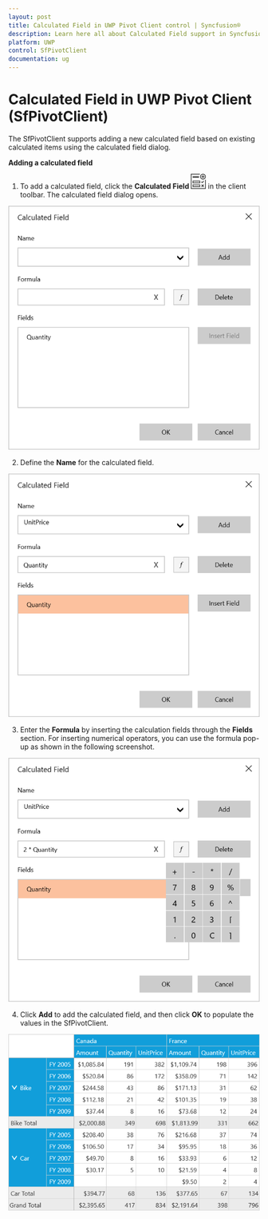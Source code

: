```yaml
---
layout: post
title: Calculated Field in UWP Pivot Client control | Syncfusion®
description: Learn here all about Calculated Field support in Syncfusion® UWP Pivot Client (SfPivotClient) control and more.
platform: UWP
control: SfPivotClient
documentation: ug
---
```


# Calculated Field in UWP Pivot Client (SfPivotClient)

The SfPivotClient supports adding a new calculated field based on existing calculated items using the calculated field dialog.

**Adding a calculated field**

1. To add a calculated field, click the **Calculated Field** ![](Calculated-Field_images/Calculated-field-icon.png) in the client toolbar. The calculated field dialog opens.

![CalculatedField_image1](Calculated-Field_images/CalculatedField_image1.png)

2. Define the **Name** for the calculated field.

 ![](Calculated-Field_images/CalculatedField_image2.png)

3. Enter the **Formula** by inserting the calculation fields through the **Fields** section. For inserting numerical operators, you can use the formula pop-up as shown in the following screenshot.

![CalculatedField_image3](Calculated-Field_images/CalculatedField_image3.png)

4. Click **Add** to add the calculated field, and then click **OK** to populate the values in the SfPivotClient.

![CalculatedField_image4](Calculated-Field_images/CalculatedField_image4.png)
